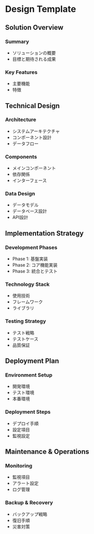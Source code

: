 # Design Template

## Solution Overview

### Summary
- ソリューションの概要
- 目標と期待される成果

### Key Features
- 主要機能
- 特徴

## Technical Design

### Architecture
- システムアーキテクチャ
- コンポーネント設計
- データフロー

### Components
- メインコンポーネント
- 依存関係
- インターフェース

### Data Design
- データモデル
- データベース設計
- API設計

## Implementation Strategy

### Development Phases
- Phase 1: 基盤実装
- Phase 2: コア機能実装
- Phase 3: 統合とテスト

### Technology Stack
- 使用技術
- フレームワーク
- ライブラリ

### Testing Strategy
- テスト戦略
- テストケース
- 品質保証

## Deployment Plan

### Environment Setup
- 開発環境
- テスト環境
- 本番環境

### Deployment Steps
- デプロイ手順
- 設定項目
- 監視設定

## Maintenance & Operations

### Monitoring
- 監視項目
- アラート設定
- ログ管理

### Backup & Recovery
- バックアップ戦略
- 復旧手順
- 災害対策